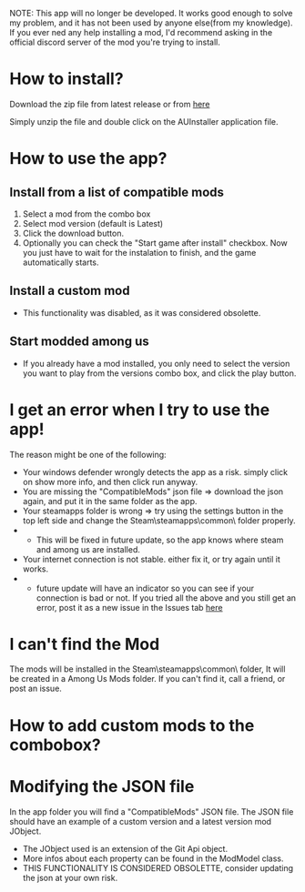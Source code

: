 NOTE: This app will no longer be developed. It works good enough to solve my problem, and it has not been used by anyone else(from my knowledge).
If you ever ned any help installing a mod, I'd recommend asking in the official discord server of the mod you're trying to install.

# How to install?
Download the zip file from latest release or from [here](https://github.com/ccir2429/AmongUsModInstaller/releases/download/v1.2.3/AUModInstaller.v1.2.3.zip)

Simply unzip the file and double click on the  AUInstaller application file.
# How to use the app?
## Install from a list of compatible mods
1. Select a mod from the combo box
2. Select mod version (default is Latest)
2. Click the download button.
3. Optionally you can check the "Start game after install" checkbox. Now you just have to wait for the instalation to finish, and the game automatically starts.
## Install a custom mod 
 - This functionality was disabled, as it was considered obsolette.
## Start modded among us
 - If you already have a mod installed, you only need to select the version you want to play from the versions combo box, and click the play button.
# I get an error when I try to use the app!
The reason might be one of the following:
- Your windows defender wrongly detects the app as a risk. simply click on show more info, and then click run anyway.
- You are missing the "CompatibleMods" json file => download the json again, and put it in the same folder as the app.
- Your steamapps folder is wrong => try using the settings button in the top left side and change the Steam\steamapps\common\ folder properly.
- - This will be fixed in future update, so the app knows where steam and among us are installed.
- Your internet connection is not stable. either fix it, or try again until it works.
- - future update will have an indicator so you can see if your connection is bad or not.
If you tried all the above and you still get an error, post it as a new issue in the Issues tab [here](https://github.com/ccir2429/AmongUsModLauncher/issues)
# I can't find the Mod 
The mods will be installed in the Steam\steamapps\common\ folder, It will be created in a Among Us Mods folder. If you can't find it, call a friend, or post an issue.
# How to add custom mods to the combobox?
# Modifying the JSON file 
In the app folder you will find a "CompatibleMods" JSON file. The JSON file should have an example of a custom version and a latest version mod JObject. 
- The JObject used is an extension of the Git Api object. 
- More infos about each property can be found in the ModModel class.
- THIS FUNCTIONALITY IS CONSIDERED OBSOLETTE, consider updating the json at your own risk.
